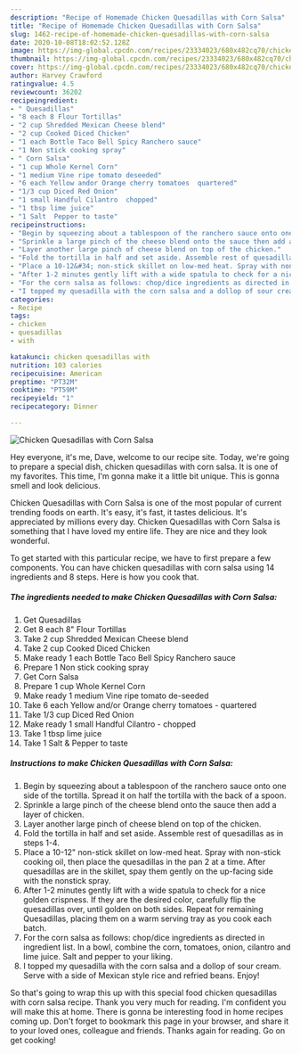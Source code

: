 ```yaml
---
description: "Recipe of Homemade Chicken Quesadillas with Corn Salsa"
title: "Recipe of Homemade Chicken Quesadillas with Corn Salsa"
slug: 1462-recipe-of-homemade-chicken-quesadillas-with-corn-salsa
date: 2020-10-08T18:02:52.128Z
image: https://img-global.cpcdn.com/recipes/23334023/680x482cq70/chicken-quesadillas-with-corn-salsa-recipe-main-photo.jpg
thumbnail: https://img-global.cpcdn.com/recipes/23334023/680x482cq70/chicken-quesadillas-with-corn-salsa-recipe-main-photo.jpg
cover: https://img-global.cpcdn.com/recipes/23334023/680x482cq70/chicken-quesadillas-with-corn-salsa-recipe-main-photo.jpg
author: Harvey Crawford
ratingvalue: 4.5
reviewcount: 36202
recipeingredient:
- " Quesadillas"
- "8 each 8 Flour Tortillas"
- "2 cup Shredded Mexican Cheese blend"
- "2 cup Cooked Diced Chicken"
- "1 each Bottle Taco Bell Spicy Ranchero sauce"
- "1 Non stick cooking spray"
- " Corn Salsa"
- "1 cup Whole Kernel Corn"
- "1 medium Vine ripe tomato deseeded"
- "6 each Yellow andor Orange cherry tomatoes  quartered"
- "1/3 cup Diced Red Onion"
- "1 small Handful Cilantro  chopped"
- "1 tbsp lime juice"
- "1 Salt  Pepper to taste"
recipeinstructions:
- "Begin by squeezing about a tablespoon of the ranchero sauce onto one side of the tortilla. Spread it on half the tortilla with the back of a spoon."
- "Sprinkle a large pinch of the cheese blend onto the sauce then add a layer of chicken."
- "Layer another large pinch of cheese blend on top of the chicken."
- "Fold the tortilla in half and set aside. Assemble rest of quesadillas as in steps 1-4."
- "Place a 10-12&#34; non-stick skillet on low-med heat. Spray with non-stick cooking oil, then place the quesadillas in the pan 2 at a time. After quesadillas are in the skillet, spay them gently on the up-facing side with the nonstick spray."
- "After 1-2 minutes gently lift with a wide spatula to check for a nice golden crispness. If they are the desired color, carefully flip the quesadillas over, until golden on both sides. Repeat for remaining Quesadillas, placing them on a warm serving tray as you cook each batch."
- "For the corn salsa as follows: chop/dice ingredients as directed in ingredient list. In a bowl, combine the corn, tomatoes, onion, cilantro and lime juice. Salt and pepper to your liking."
- "I topped my quesadilla with the corn salsa and a dollop of sour cream. Serve with a side of Mexican style rice and refried beans. Enjoy!"
categories:
- Recipe
tags:
- chicken
- quesadillas
- with

katakunci: chicken quesadillas with 
nutrition: 103 calories
recipecuisine: American
preptime: "PT32M"
cooktime: "PT59M"
recipeyield: "1"
recipecategory: Dinner

---
```



![Chicken Quesadillas with Corn Salsa](https://img-global.cpcdn.com/recipes/23334023/680x482cq70/chicken-quesadillas-with-corn-salsa-recipe-main-photo.jpg)

Hey everyone, it's me, Dave, welcome to our recipe site. Today, we're going to prepare a special dish, chicken quesadillas with corn salsa. It is one of my favorites. This time, I'm gonna make it a little bit unique. This is gonna smell and look delicious.

Chicken Quesadillas with Corn Salsa is one of the most popular of current trending foods on earth. It's easy, it's fast, it tastes delicious. It's appreciated by millions every day. Chicken Quesadillas with Corn Salsa is something that I have loved my entire life. They are nice and they look wonderful.




To get started with this particular recipe, we have to first prepare a few components. You can have chicken quesadillas with corn salsa using 14 ingredients and 8 steps. Here is how you cook that.

<!--inarticleads1-->

##### The ingredients needed to make Chicken Quesadillas with Corn Salsa:

1. Get  Quesadillas
1. Get 8 each 8&#34; Flour Tortillas
1. Take 2 cup Shredded Mexican Cheese blend
1. Take 2 cup Cooked Diced Chicken
1. Make ready 1 each Bottle Taco Bell Spicy Ranchero sauce
1. Prepare 1 Non stick cooking spray
1. Get  Corn Salsa
1. Prepare 1 cup Whole Kernel Corn
1. Make ready 1 medium Vine ripe tomato de-seeded
1. Take 6 each Yellow and/or Orange cherry tomatoes - quartered
1. Take 1/3 cup Diced Red Onion
1. Make ready 1 small Handful Cilantro - chopped
1. Take 1 tbsp lime juice
1. Take 1 Salt &amp; Pepper to taste




<!--inarticleads2-->

##### Instructions to make Chicken Quesadillas with Corn Salsa:

1. Begin by squeezing about a tablespoon of the ranchero sauce onto one side of the tortilla. Spread it on half the tortilla with the back of a spoon.
1. Sprinkle a large pinch of the cheese blend onto the sauce then add a layer of chicken.
1. Layer another large pinch of cheese blend on top of the chicken.
1. Fold the tortilla in half and set aside. Assemble rest of quesadillas as in steps 1-4.
1. Place a 10-12&#34; non-stick skillet on low-med heat. Spray with non-stick cooking oil, then place the quesadillas in the pan 2 at a time. After quesadillas are in the skillet, spay them gently on the up-facing side with the nonstick spray.
1. After 1-2 minutes gently lift with a wide spatula to check for a nice golden crispness. If they are the desired color, carefully flip the quesadillas over, until golden on both sides. Repeat for remaining Quesadillas, placing them on a warm serving tray as you cook each batch.
1. For the corn salsa as follows: chop/dice ingredients as directed in ingredient list. In a bowl, combine the corn, tomatoes, onion, cilantro and lime juice. Salt and pepper to your liking.
1. I topped my quesadilla with the corn salsa and a dollop of sour cream. Serve with a side of Mexican style rice and refried beans. Enjoy!




So that's going to wrap this up with this special food chicken quesadillas with corn salsa recipe. Thank you very much for reading. I'm confident you will make this at home. There is gonna be interesting food in home recipes coming up. Don't forget to bookmark this page in your browser, and share it to your loved ones, colleague and friends. Thanks again for reading. Go on get cooking!
